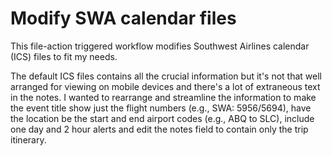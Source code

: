 # Modify SWA calendar files
This file-action triggered workflow modifies Southwest Airlines calendar (ICS) files to fit my needs. 


The default ICS files contains all the crucial information but it's not that well arranged for viewing on mobile devices and there's a lot of extraneous text in the notes. I wanted to rearrange and streamline the information to make the event title show just the flight numbers (e.g., SWA: 5956/5694), have the location be the start and end airport codes (e.g., ABQ to SLC), include one day and 2 hour alerts and edit the notes field to contain only the trip itinerary.


